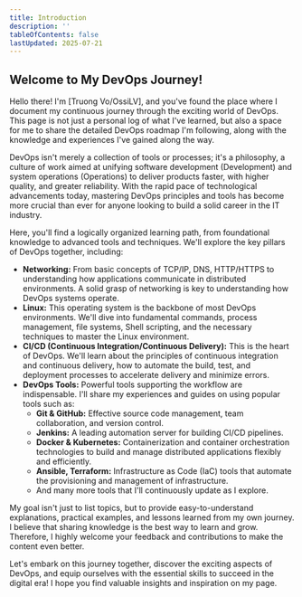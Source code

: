 ```yaml
---
title: Introduction
description: ''
tableOfContents: false
lastUpdated: 2025-07-21
---
```


## Welcome to My DevOps Journey!

Hello there! I'm [Truong Vo/OssiLV], and you've found the place where I document my continuous journey through the exciting world of DevOps. This page is not just a personal log of what I've learned, but also a space for me to share the detailed DevOps roadmap I'm following, along with the knowledge and experiences I've gained along the way.

DevOps isn't merely a collection of tools or processes; it's a philosophy, a culture of work aimed at unifying software development (Development) and system operations (Operations) to deliver products faster, with higher quality, and greater reliability. With the rapid pace of technological advancements today, mastering DevOps principles and tools has become more crucial than ever for anyone looking to build a solid career in the IT industry.

Here, you'll find a logically organized learning path, from foundational knowledge to advanced tools and techniques. We'll explore the key pillars of DevOps together, including:

* **Networking:** From basic concepts of TCP/IP, DNS, HTTP/HTTPS to understanding how applications communicate in distributed environments. A solid grasp of networking is key to understanding how DevOps systems operate.
* **Linux:** This operating system is the backbone of most DevOps environments. We'll dive into fundamental commands, process management, file systems, Shell scripting, and the necessary techniques to master the Linux environment.
* **CI/CD (Continuous Integration/Continuous Delivery):** This is the heart of DevOps. We'll learn about the principles of continuous integration and continuous delivery, how to automate the build, test, and deployment processes to accelerate delivery and minimize errors.
* **DevOps Tools:** Powerful tools supporting the workflow are indispensable. I'll share my experiences and guides on using popular tools such as:
  * **Git & GitHub:** Effective source code management, team collaboration, and version control.
  * **Jenkins:** A leading automation server for building CI/CD pipelines.
  * **Docker & Kubernetes:** Containerization and container orchestration technologies to build and manage distributed applications flexibly and efficiently.
  * **Ansible, Terraform:** Infrastructure as Code (IaC) tools that automate the provisioning and management of infrastructure.
  * And many more tools that I'll continuously update as I explore.

My goal isn't just to list topics, but to provide easy-to-understand explanations, practical examples, and lessons learned from my own journey. I believe that sharing knowledge is the best way to learn and grow. Therefore, I highly welcome your feedback and contributions to make the content even better.

Let's embark on this journey together, discover the exciting aspects of DevOps, and equip ourselves with the essential skills to succeed in the digital era! I hope you find valuable insights and inspiration on my page.
